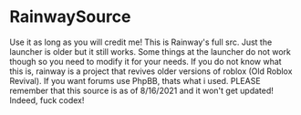 # RainwaySource
Use it as long as you will credit me!
This is Rainway's full src.
Just the launcher is older but it still works. Some things at the launcher do not work though so you need to modify it for your needs. If you do not know what this is, rainway is a project that revives older versions of roblox (Old Roblox Revival). If you want forums use PhpBB, thats what i used. PLEASE remember that this source is as of 8/16/2021 and it won't get updated!
Indeed, fuck codex!
